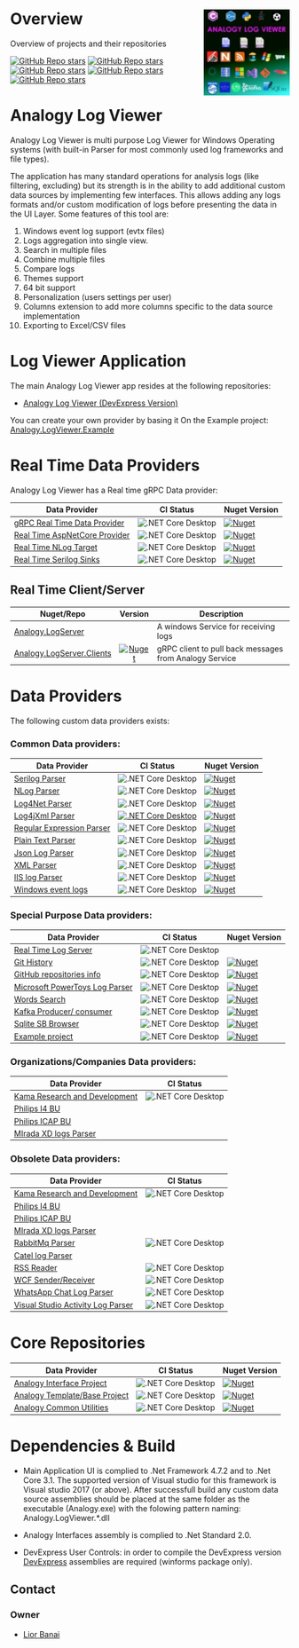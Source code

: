 # Overview     <img src="./Assets/Analogy128x128.jpg" align="right" width="155px" height="155px">
 Overview of projects and their repositories
 
 [![GitHub Repo stars](https://img.shields.io/badge/share%20on-reddit-red?logo=reddit)](https://reddit.com/submit?url=https://github.com/Analogy-LogViewer/Analogy.LogViewer&title=Analogy.LogViewer)
[![GitHub Repo stars](https://img.shields.io/badge/share%20on-hacker%20news-orange?logo=ycombinator)](https://news.ycombinator.com/submitlink?u=https://github.com/Analogy-LogViewer/Analogy.LogViewer)
[![GitHub Repo stars](https://img.shields.io/badge/share%20on-twitter-03A9F4?logo=twitter)](https://twitter.com/share?url=https://github.com/Analogy-LogViewer/Analogy.LogViewer&t=Analogy.LogViewer)
[![GitHub Repo stars](https://img.shields.io/badge/share%20on-facebook-1976D2?logo=facebook)](https://www.facebook.com/sharer/sharer.php?u=https://github.com/Analogy-LogViewer/Analogy.LogViewer)
[![GitHub Repo stars](https://img.shields.io/badge/share%20on-linkedin-3949AB?logo=linkedin)](https://www.linkedin.com/shareArticle?url=https://github.com/Analogy-LogViewer/Analogy.LogViewer&title=Analogy.LogViewer)

# Analogy Log Viewer

Analogy Log Viewer is multi purpose Log Viewer for Windows Operating systems (with built-in Parser for most commonly used log frameworks and file types).

The application has many standard operations for analysis logs (like filtering, excluding) but its strength is in the ability to add additional custom data sources by implementing few interfaces.
This allows adding any logs formats and/or custom modification of logs before presenting the data in the UI Layer.
Some features of this tool are:
1.	Windows event log support (evtx files)
2.	Logs aggregation into single view.
3.	Search in multiple files
4.	Combine multiple files
5.	Compare logs 
6.	Themes support
7.	64 bit support
8.	Personalization (users settings per user) 
9.	Columns extension to add more columns specific to the data source implementation
10.	Exporting to Excel/CSV files

# Log Viewer Application
The main Analogy Log Viewer app resides at the following repositories:
- [Analogy Log Viewer (DevExpress Version)](https://github.com/Analogy-LogViewer/Analogy.LogViewer)

You can create your own provider by basing it On the Example project: [Analogy.LogViewer.Example](https://github.com/Analogy-LogViewer/Analogy.LogViewer.Example)

# Real Time Data Providers

Analogy Log Viewer has a Real time gRPC Data provider:

| Data Provider   |      CI Status      |  Nuget Version |
|----------|:---------------:|------|
| [gRPC Real Time Data Provider](https://github.com/Analogy-LogViewer/Analogy.LogViewer.gRPC) |![.NET Core Desktop](https://github.com/Analogy-LogViewer/Analogy.LogViewer.gRPC/workflows/.NET%20Core%20Desktop/badge.svg) | [![Nuget](https://img.shields.io/nuget/v/Analogy.LogViewer.gRPC)](https://www.nuget.org/packages/Analogy.LogViewer.gRPC/) 
| [Real Time AspNetCore Provider](https://github.com/Analogy-LogViewer/Analogy.AspNetCore.LogProvider/) | ![.NET Core Desktop](https://github.com/Analogy-LogViewer/Analogy.AspNetCore.LogProvider/workflows/.NET%20Core%20Desktop/badge.svg)  | [![Nuget](https://img.shields.io/nuget/v/Analogy.AspNetCore.LogProvider)](https://www.nuget.org/packages/Analogy.AspNetCore.LogProvider) 
| [Real Time NLog Target](https://github.com/Analogy-LogViewer/Analogy.LogViewer.NLog.Targets) | ![.NET Core Desktop](https://github.com/Analogy-LogViewer/Analogy.LogViewer.NLog.Targets/workflows/.NET%20Core%20Desktop/badge.svg)   | [![Nuget](https://img.shields.io/nuget/v/Analogy.LogViewer.NLog.Targets)](https://www.nuget.org/packages/Analogy.LogViewer.NLog.Targets/) |
| [Real Time Serilog Sinks](https://github.com/Analogy-LogViewer/Analogy.LogViewer.Serilog) |   ![.NET Core Desktop](https://github.com/Analogy-LogViewer/Analogy.LogViewer.Serilog/workflows/.NET%20Core%20Desktop/badge.svg) | [![Nuget](https://img.shields.io/nuget/v/Analogy.LogViewer.Serilog.Sinks)](https://www.nuget.org/packages/Analogy.LogViewer.Serilog.Sinks) |

## Real Time Client/Server

| Nuget/Repo   |      Version      |  Description |
|----------|:-------------:|------|
| [Analogy.LogServer](https://github.com/Analogy-LogViewer/Real-Time-Log-Server) |    | A windows Service for receiving logs 
| [Analogy.LogServer.Clients](https://www.nuget.org/packages/Analogy.LogServer.Clients/) |   [![Nuget](https://img.shields.io/nuget/v/Analogy.LogServer.Clients)](https://www.nuget.org/packages/Analogy.LogServer.Clients) | gRPC client to pull back messages from Analogy Service |

# Data Providers
The following custom data providers exists:
### Common Data providers:
| Data Provider   |      CI Status      |  Nuget Version |
|----------|:---------------:|------|
| [Serilog Parser](https://github.com/Analogy-LogViewer/Analogy.LogViewer.Serilog) |  ![.NET Core Desktop](https://github.com/Analogy-LogViewer/Analogy.LogViewer.Serilog/workflows/.NET%20Core%20Desktop/badge.svg) | [![Nuget](https://img.shields.io/nuget/v/Analogy.LogViewer.Serilog)](https://www.nuget.org/packages/Analogy.LogViewer.Serilog/)
| [NLog Parser](https://github.com/Analogy-LogViewer/Analogy.LogViewer.NLogProvider)|  ![.NET Core Desktop](https://github.com/Analogy-LogViewer/Analogy.LogViewer.NLog/workflows/.NET%20Core%20Desktop/badge.svg) | [![Nuget](https://img.shields.io/nuget/v/Analogy.LogViewer.NLogProvider)](https://www.nuget.org/packages/Analogy.LogViewer.NLogProvider/) 
| [Log4Net Parser](https://github.com/Analogy-LogViewer/Analogy.LogViewer.Log4Net) |  ![.NET Core Desktop](https://github.com/Analogy-LogViewer/Analogy.LogViewer.Log4Net/workflows/.NET%20Core%20Desktop/badge.svg) | [![Nuget](https://img.shields.io/nuget/v/Analogy.LogViewer.Log4Net)](https://www.nuget.org/packages/Analogy.LogViewer.Log4Net/)
| [Log4jXml Parser](https://github.com/Analogy-LogViewer/Analogy.LogViewer.Log4jXml) |  [![.NET Core Desktop](https://github.com/Analogy-LogViewer/Analogy.LogViewer.Log4jXml/actions/workflows/dotnet-core-desktop.yml/badge.svg)](https://github.com/Analogy-LogViewer/Analogy.LogViewer.Log4jXml/actions/workflows/dotnet-core-desktop.yml) |  [![Nuget](https://img.shields.io/nuget/v/Analogy.LogViewer.Log4jxml)](https://www.nuget.org/packages/Analogy.LogViewer.Log4jxml/)
| [Regular Expression Parser](https://github.com/Analogy-LogViewer/Analogy.LogViewer.RegexParser)| ![.NET Core Desktop](https://github.com/Analogy-LogViewer/Analogy.LogViewer.RegexParser/workflows/.NET%20Core%20Desktop/badge.svg) | [![Nuget](https://img.shields.io/nuget/v/Analogy.LogViewer.RegexParser)](https://www.nuget.org/packages/Analogy.LogViewer.RegexParser/)
| [Plain Text Parser](https://github.com/Analogy-LogViewer/Analogy.LogViewer.PlainTextParser) | ![.NET Core Desktop](https://github.com/Analogy-LogViewer/Analogy.LogViewer.PlainTextParser/workflows/.NET%20Core%20Desktop/badge.svg) | [![Nuget](https://img.shields.io/nuget/v/Analogy.LogViewer.PlainTextParser)](https://www.nuget.org/packages/Analogy.LogViewer.PlainTextParser/)
| [Json Log Parser](https://github.com/Analogy-LogViewer/Analogy.LogViewer.JsonParser)| ![.NET Core Desktop](https://github.com/Analogy-LogViewer/Analogy.LogViewer.JsonParser/workflows/.NET%20Core%20Desktop/badge.svg) |[![Nuget](https://img.shields.io/nuget/v/Analogy.LogViewer.JsonParser)](https://www.nuget.org/packages/Analogy.LogViewer.JsonParser/)
| [XML Parser](https://github.com/Analogy-LogViewer/Analogy.LogViewer.XMLFileProvider)| ![.NET Core Desktop](https://github.com/Analogy-LogViewer/Analogy.LogViewer.XMLParser/workflows/.NET%20Core%20Desktop/badge.svg) | [![Nuget](https://img.shields.io/nuget/v/Analogy.LogViewer.XMLParser)](https://www.nuget.org/packages/Analogy.LogViewer.XMLParser/)
| [IIS log Parser](https://github.com/Analogy-LogViewer/Analogy.LogViewer.IISLogParser)| ![.NET Core Desktop](https://github.com/Analogy-LogViewer/Analogy.LogViewer.IISLogsProvider/workflows/.NET%20Core%20Desktop/badge.svg) | [![Nuget](https://img.shields.io/nuget/v/Analogy.LogViewer.IISLogsProvider)](https://www.nuget.org/packages/Analogy.LogViewer.IISLogsProvider/)
| [Windows event logs](https://github.com/Analogy-LogViewer/Analogy.LogViewer.WindowsEventLogs)| ![.NET Core Desktop](https://github.com/Analogy-LogViewer/Analogy.LogViewer.WindowsEventLogs/workflows/.NET%20Core%20Desktop/badge.svg) | [![Nuget](https://img.shields.io/nuget/v/Analogy.LogViewer.WindowsEventLogs)](https://www.nuget.org/packages/Analogy.LogViewer.WindowsEventLogs/)


### Special Purpose Data providers:
| Data Provider   |      CI Status      |  Nuget Version |
|----------|:---------------:|------|
| [Real Time Log Server](https://github.com/Analogy-LogViewer/Real-Time-Log-Server) | ![.NET Core Desktop](https://github.com/Analogy-LogViewer/Real-Time-Log-Server/workflows/.NET%20Core%20Desktop/badge.svg)   | 
| [Git History](https://github.com/Analogy-LogViewer/Analogy.LogViewer.GitHistory) | ![.NET Core Desktop](https://github.com/Analogy-LogViewer/Analogy.LogViewer.GitHistory/workflows/.NET%20Core%20Desktop/badge.svg)  | [![Nuget](https://img.shields.io/nuget/v/Analogy.LogViewer.GitHistory)](https://www.nuget.org/packages/Analogy.LogViewer.GitHistory/)
| [GitHub repositories info](https://github.com/Analogy-LogViewer/Analogy.LogViewer.Github) |![.NET Core Desktop](https://github.com/Analogy-LogViewer/Analogy.LogViewer.Github/workflows/.NET%20Core%20Desktop/badge.svg) | [![Nuget](https://img.shields.io/nuget/v/Analogy.LogViewer.Github)](https://www.nuget.org/packages/Analogy.LogViewer.Github/)
| [Microsoft PowerToys Log Parser](https://github.com/Analogy-LogViewer/Analogy.LogViewer.PowerToys) |  ![.NET Core Desktop](https://github.com/Analogy-LogViewer/Analogy.LogViewer.PowerToys/workflows/.NET%20Core%20Desktop/badge.svg) | [![Nuget](https://img.shields.io/nuget/v/Analogy.LogViewer.PowerToys)](https://www.nuget.org/packages/Analogy.LogViewer.PowerToys/)
| [Words Search](https://github.com/Analogy-LogViewer/Analogy.LogViewer.WordsSearch)| ![.NET Core Desktop](https://github.com/Analogy-LogViewer/Analogy.LogViewer.WordsSearch/workflows/.NET%20Core%20Desktop/badge.svg) | [![Nuget](https://img.shields.io/nuget/v/Analogy.LogViewer.WordsSearch)](https://www.nuget.org/packages/Analogy.LogViewer.WordsSearch/)
| [Kafka Producer/ consumer](https://github.com/Analogy-LogViewer/Analogy.LogViewer.KafkaProvider)| ![.NET Core Desktop](https://github.com/Analogy-LogViewer/Analogy.LogViewer.KafkaProvider/workflows/.NET%20Core%20Desktop/badge.svg) |[![Nuget](https://img.shields.io/nuget/v/Analogy.LogViewer.KafkaProvider)](https://www.nuget.org/packages/Analogy.LogViewer.KafkaProvider/)
| [Sqlite SB Browser](https://github.com/Analogy-LogViewer/Analogy.LogViewer.Sqlite)| ![.NET Core Desktop](https://github.com/Analogy-LogViewer/Analogy.LogViewer.Sqlite/workflows/.NET%20Core%20Desktop/badge.svg) | [![Nuget](https://img.shields.io/nuget/v/Analogy.LogViewer.Sqlite)](https://www.nuget.org/packages/Analogy.LogViewer.Sqlite/)
| [Example project](https://github.com/Analogy-LogViewer/Analogy.LogViewer.Example) | ![.NET Core Desktop](https://github.com/Analogy-LogViewer/Analogy.LogViewer.Example/workflows/.NET%20Core%20Desktop/badge.svg) | [![Nuget](https://img.shields.io/nuget/v/Analogy.LogViewer.Example)](https://www.nuget.org/packages/Analogy.LogViewer.Example/) 

### Organizations/Companies Data providers:
| Data Provider   |      CI Status      |
|----------|:---------------:|
| [Kama Research and Development](https://github.com/Analogy-LogViewer/Analogy.LogViewer.KamaResearch) |  ![.NET Core Desktop](https://github.com/Analogy-LogViewer/Analogy.LogViewer.KamaResearch/workflows/.NET%20Core%20Desktop/badge.svg) 
| [Philips I4 BU](https://github.com/Analogy-LogViewer/Analogy.LogViewer.Philips.I4) 
| [Philips ICAP BU](https://github.com/Analogy-LogViewer/Analogy.LogViewer.Philips.ICAP)  | 
| [MIrada XD logs Parser](https://github.com/Analogy-LogViewer/Analogy.LogViewer.MiradaXD) | 

### Obsolete Data providers:
| Data Provider   |      CI Status      |
|----------|:---------------:|
| [Kama Research and Development](https://github.com/Analogy-LogViewer/Analogy.LogViewer.KamaResearch) |  ![.NET Core Desktop](https://github.com/Analogy-LogViewer/Analogy.LogViewer.KamaResearch/workflows/.NET%20Core%20Desktop/badge.svg) 
| [Philips I4 BU](https://github.com/Analogy-LogViewer/Analogy.LogViewer.Philips.I4) 
| [Philips ICAP BU](https://github.com/Analogy-LogViewer/Analogy.LogViewer.Philips.ICAP)  | 
| [MIrada XD logs Parser](https://github.com/Analogy-LogViewer/Analogy.LogViewer.MiradaXD) | 
| [RabbitMq Parser](https://github.com/Analogy-LogViewer/Analogy.LogViewer.RabbitMq) |  ![.NET Core Desktop](https://github.com/Analogy-LogViewer/Analogy.LogViewer.RabbitMq/workflows/.NET%20Core%20Desktop/badge.svg) | [![Nuget](https://img.shields.io/nuget/v/Analogy.LogViewer.RabbitMq)](https://www.nuget.org/packages/Analogy.LogViewer.RabbitMq/)
| [Catel log Parser](https://github.com/Analogy-LogViewer/Analogy.LogViewer.CatelProject) 
| [RSS Reader](https://github.com/Analogy-LogViewer/Analogy.LogViewer.RSSReader) | ![.NET Core Desktop](https://github.com/Analogy-LogViewer/Analogy.LogViewer.RSSReader/workflows/.NET%20Core%20Desktop/badge.svg) | [![Nuget](https://img.shields.io/nuget/v/Analogy.LogViewer.RSSReader)](https://www.nuget.org/packages/Analogy.LogViewer.RSSReader/)
| [WCF Sender/Receiver](https://github.com/Analogy-LogViewer/Analogy.LogViewer.WCF) | ![.NET Core Desktop](https://github.com/Analogy-LogViewer/Analogy.LogViewer.WCF/workflows/.NET%20Core%20Desktop/badge.svg) | [![Nuget](https://img.shields.io/nuget/v/Analogy.LogViewer.WCF)](https://www.nuget.org/packages/Analogy.LogViewer.WCF/)
| [WhatsApp Chat Log Parser](https://github.com/Analogy-LogViewer/Analogy.LogViewer.WhatsApp) | ![.NET Core Desktop](https://github.com/Analogy-LogViewer/Analogy.LogViewer.WhatsApp/workflows/.NET%20Core%20Desktop/badge.svg) | [![Nuget](https://img.shields.io/nuget/v/Analogy.LogViewer.WhatsApp)](https://www.nuget.org/packages/Analogy.LogViewer.WhatsApp/)
| [Visual Studio Activity Log Parser](https://github.com/Analogy-LogViewer/Analogy.LogViewer.VisualStudioLogParser) | ![.NET Core Desktop](https://github.com/Analogy-LogViewer/Analogy.LogViewer.VisualStudioLogParser/workflows/.NET%20Core%20Desktop/badge.svg) | [![Nuget](https://img.shields.io/nuget/v/Analogy.LogViewer.VisualStudioLogParser)](https://www.nuget.org/packages/Analogy.LogViewer.VisualStudioLogParser/)

# Core Repositories

| Data Provider   |      CI Status      |  Nuget Version |
|----------|:---------------:|------|
| [Analogy Interface Project](https://github.com/Analogy-LogViewer/Analogy.Interfaces) | ![.NET Core Desktop](https://github.com/Analogy-LogViewer/Analogy.Interfaces/workflows/.NET%20Core%20Desktop/badge.svg) | [![Nuget](https://img.shields.io/nuget/v/Analogy.LogViewer.Interfaces)](https://www.nuget.org/packages/Analogy.LogViewer.Interfaces/) 
| [Analogy Template/Base Project](https://github.com/Analogy-LogViewer/Analogy.LogViewer.Template) | ![.NET Core Desktop](https://github.com/Analogy-LogViewer/Analogy.LogViewer.Template/workflows/.NET%20Core%20Desktop/badge.svg)  | [![Nuget](https://img.shields.io/nuget/v/Analogy.LogViewer.Template)](https://www.nuget.org/packages/Analogy.LogViewer.Template/) 
| [Analogy Common Utilities](https://github.com/Analogy-LogViewer/Analogy.CommonUtilities) | ![.NET Core Desktop](https://github.com/Analogy-LogViewer/Analogy.CommonUtilities/workflows/.NET%20Core%20Desktop/badge.svg)  | [![Nuget](https://img.shields.io/nuget/v/Analogy.CommonUtilities)](https://www.nuget.org/packages/Analogy.CommonUtilities/) 

# Dependencies & Build
- Main Application UI is complied to .Net Framework 4.7.2 and to .Net Core 3.1. The supported version of Visual studio for this framework is Visual studio 2017 (or above).
After successfull build any custom data source assemblies should be placed at the same folder as the executable (Analogy.exe) with the folowing pattern naming: Analogy.LogViewer.*.dll
- Analogy Interfaces assembly is complied to .Net Standard 2.0.

- DevExpress User Controls:
in order to compile the DevExpress version  [DevExpress](https://www.devexpress.com/) assemblies are required (winforms package only).




<a name="contact"></a>
## Contact

### Owner
- [Lior Banai](mailto:liorbanai@gmail.com)
